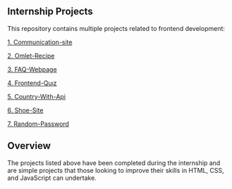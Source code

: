 ## Internship Projects
This repository contains multiple projects related to frontend development:

[1. Communication-site](https://github.com/alperendnc/internship-projects/tree/main/1-communication-site)

[2. Omlet-Recipe](https://github.com/alperendnc/internship-projects/tree/main/2-omlet-recipe)

[3. FAQ-Webpage](https://github.com/alperendnc/internship-projects/tree/main/3-faq-webpage
)

[4. Frontend-Quız](https://github.com/alperendnc/internship-projects/tree/main/4-frontend-quiz
)

[5. Country-With-Api](https://github.com/alperendnc/internship-projects/tree/main/5-country-with-api
)

[6. Shoe-Site](https://github.com/alperendnc/internship-projects/tree/main/6-shoe-site
)

[7. Random-Password](https://github.com/alperendnc/internship-projects/tree/main/7-random-password)
## Overview
The projects listed above have been completed during the internship and are simple projects that those looking to improve their skills in HTML, CSS, and JavaScript can undertake.
